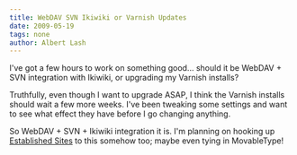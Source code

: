 ```yaml
---
title: WebDAV SVN Ikiwiki or Varnish Updates 
date: 2009-05-19
tags: none
author: Albert Lash
---
```

I've got a few hours to work on something good... should it be WebDAV + SVN integration with Ikiwiki, or upgrading my Varnish installs?

Truthfully, even though I want to upgrade ASAP, I think the Varnish installs should wait a few more weeks. I've been tweaking some settings and want to see what effect they have before I go changing anything.

So WebDAV + SVN + Ikiwiki integration it is. I'm planning on hooking up <a href="http://www.established-sites.com/blog/">Established Sites</a> to this somehow too; maybe even tying in MovableType!

